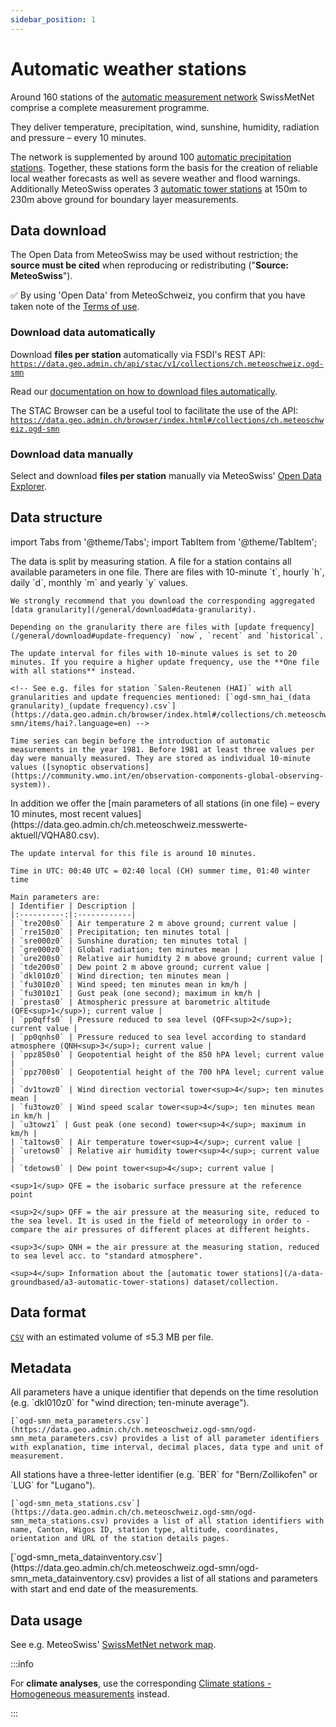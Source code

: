 ```yaml
---
sidebar_position: 1
---
```


# Automatic weather stations

Around 160 stations of the [automatic measurement network](https://www.meteoswiss.admin.ch/weather/measurement-systems/land-based-stations/automatic-measurement-network.html) SwissMetNet comprise a complete measurement programme.

They deliver temperature, precipitation, wind, sunshine, humidity, radiation and pressure – every 10 minutes.

The network is supplemented by around 100 [automatic precipitation stations](/a-data-groundbased/a2-automatic-precipitation-stations). Together, these stations form the basis for the creation of reliable local weather forecasts as well as severe weather and flood warnings. Additionally MeteoSwiss operates 3 [automatic tower stations](/a-data-groundbased/a3-automatic-tower-stations) at 150m to 230m above ground for boundary layer measurements.


## Data download

The Open Data from MeteoSwiss may be used without restriction; the **source must be cited** when reproducing or redistributing ("**Source: MeteoSwiss**").

:white_check_mark: By using 'Open Data' from MeteoSchweiz, you confirm that you have taken note of the [Terms of use](/general/terms-of-use).

### Download data automatically

Download **files per station** automatically via FSDI's REST API: [`https://data.geo.admin.ch/api/stac/v1/collections/ch.meteoschweiz.ogd-smn`](https://data.geo.admin.ch/api/stac/v1/collections/ch.meteoschweiz.ogd-smn)

Read our [documentation on how to download files automatically](/general/download#how-to-download-files-automatically).

The STAC Browser can be a useful tool to facilitate the use of the API: [`https://data.geo.admin.ch/browser/index.html#/collections/ch.meteoschweiz.ogd-smn`](https://data.geo.admin.ch/browser/index.html#/collections/ch.meteoschweiz.ogd-smn)

### Download data manually

Select and download **files per station** manually via MeteoSwiss' [Open Data Explorer](https://www.meteoswiss.admin.ch/services-and-publications/applications/ext/download-data-without-coding-skills.html#lang=en&mdt=normal&pgid=&sid=&col=&di=&tr=&hdr=).


## Data structure

import Tabs from '@theme/Tabs';
import TabItem from '@theme/TabItem';

<Tabs queryString="data-structure">
  <TabItem value="files-per-station" label="Files per station">
    The data is split by measuring station. A file for a station contains all available parameters in one file. There are files with 10-minute `t`, hourly `h`, daily `d`, monthly `m` and yearly `y` values.

    We strongly recommend that you download the corresponding aggregated [data granularity](/general/download#data-granularity).
   
    Depending on the granularity there are files with [update frequency](/general/download#update-frequency) `now`, `recent` and `historical`.

    The update interval for files with 10-minute values is set to 20 minutes. If you require a higher update frequency, use the **One file with all stations** instead.
    
    <!-- See e.g. files for station `Salen-Reutenen (HAI)` with all granularities and update frequencies mentioned: [`ogd-smn_hai_(data granularity)_(update frequency).csv`](https://data.geo.admin.ch/browser/index.html#/collections/ch.meteoschweiz.ogd-smn/items/hai?.language=en) -->
    
    Time series can begin before the introduction of automatic measurements in the year 1981. Before 1981 at least three values per day were manually measured. They are stored as individual 10-minute values ([synoptic observations](https://community.wmo.int/en/observation-components-global-observing-system)).
  </TabItem>
  <TabItem value="one-file-with-all-stations" label="One file with all stations">
    In addition we offer the [main parameters of all stations (in one file) – every 10 minutes, most recent values](https://data.geo.admin.ch/ch.meteoschweiz.messwerte-aktuell/VQHA80.csv).

    The update interval for this file is around 10 minutes.
    
    Time in UTC: 00:40 UTC = 02:40 local (CH) summer time, 01:40 winter time
    
    Main parameters are:
    | Identifier | Description |
    |:----------:|:------------|
    | `tre200s0` | Air temperature 2 m above ground; current value | 
    | `rre150z0` | Precipitation; ten minutes total |
    | `sre000z0` | Sunshine duration; ten minutes total |
    | `gre000z0` | Global radiation; ten minutes mean |
    | `ure200s0` | Relative air humidity 2 m above ground; current value |
    | `tde200s0` | Dew point 2 m above ground; current value |
    | `dkl010z0` | Wind direction; ten minutes mean |
    | `fu3010z0` | Wind speed; ten minutes mean in km/h |
    | `fu3010z1` | Gust peak (one second); maximum in km/h |
    | `prestas0` | Atmospheric pressure at barometric altitude (QFE<sup>1</sup>); current value |
    | `pp0qffs0` | Pressure reduced to sea level (QFF<sup>2</sup>); current value |
    | `pp0qnhs0` | Pressure reduced to sea level according to standard atmosphere (QNH<sup>3</sup>); current value |
    | `ppz850s0` | Geopotential height of the 850 hPA level; current value |
    | `ppz700s0` | Geopotential height of the 700 hPA level; current value |
    | `dv1towz0` | Wind direction vectorial tower<sup>4</sup>; ten minutes mean |
    | `fu3towz0` | Wind speed scalar tower<sup>4</sup>; ten minutes mean in km/h |
    | `u3towz1` | Gust peak (one second) tower<sup>4</sup>; maximum in km/h |
    | `ta1tows0` | Air temperature tower<sup>4</sup>; current value |
    | `uretows0` | Relative air humidity tower<sup>4</sup>; current value |
    | `tdetows0` | Dew point tower<sup>4</sup>; current value |

    <sup>1</sup> QFE = the isobaric surface pressure at the reference point

    <sup>2</sup> QFF = the air pressure at the measuring site, reduced to the sea level. It is used in the field of meteorology in order to ­compare the air pressures of different places at different heights.

    <sup>3</sup> QNH = the air pressure at the measuring station, reduced to sea level acc. to "standard atmosphere".

    <sup>4</sup> Information about the [automatic tower stations](/a-data-groundbased/a3-automatic-tower-stations) dataset/collection.
  </TabItem>
</Tabs>


## Data format

[`CSV`](https://opendatadocs.meteoswiss.ch/general/download#column-separators-and-decimal-dividers) with an estimated volume of ≤5.3 MB per file.


## Metadata

<Tabs queryString="metadata">
  <TabItem value="parameters" label="Parameter">
    All parameters have a unique identifier that depends on the time resolution (e.g. `dkl010z0` for "wind direction; ten-minute average").
    
    [`ogd-smn_meta_parameters.csv`](https://data.geo.admin.ch/ch.meteoschweiz.ogd-smn/ogd-smn_meta_parameters.csv) provides a list of all parameter identifiers with explanation, time interval, decimal places, data type and unit of measurement.
  </TabItem>
  <TabItem value="stations" label="Stations">
    All stations have a three-letter identifier (e.g. `BER` for "Bern/Zollikofen" or `LUG` for "Lugano").
    
    [`ogd-smn_meta_stations.csv`](https://data.geo.admin.ch/ch.meteoschweiz.ogd-smn/ogd-smn_meta_stations.csv) provides a list of all station identifiers with name, Canton, Wigos ID, station type, altitude, coordinates, orientation and URL of the station details pages.
  </TabItem>
  <TabItem value="data-inventory" label="Data inventory">
    [`ogd-smn_meta_datainventory.csv`](https://data.geo.admin.ch/ch.meteoschweiz.ogd-smn/ogd-smn_meta_datainventory.csv) provides a list of all stations and parameters with start and end date of the measurements.
  </TabItem>
</Tabs>


## Data usage

See e.g. MeteoSwiss' [SwissMetNet network map](https://www.meteoswiss.admin.ch/services-and-publications/applications/measurement-values-and-measuring-networks.html#param=messnetz-automatisch&lang=en).

:::info

For **climate analyses**, use the corresponding [Climate stations - Homogeneous measurements](https://opendatadocs.meteoswiss.ch/c-climate-data) instead.

:::
